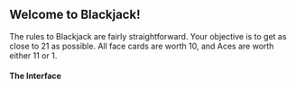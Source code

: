 ## Welcome to Blackjack!

The rules to Blackjack are fairly straightforward. Your objective is to get as close to 21 as possible. All face cards are worth 10, and Aces are worth either 11 or 1.

#### The Interface